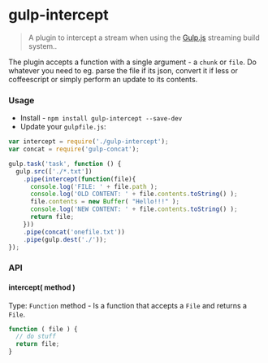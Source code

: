 gulp-intercept
==============

> A plugin to intercept a stream when using the [Gulp.js](http://gulpjs.com/) streaming build system..

The plugin accepts a function with a single argument - a `chunk` or `file`. Do whatever you need to eg. parse the file if its json, convert it if less or coffeescript or simply perform an update to its contents. 

### Usage

- Install - `npm install gulp-intercept --save-dev`
- Update your `gulpfile.js`:

```javascript
var intercept = require('./gulp-intercept');
var concat = require('gulp-concat');

gulp.task('task', function () {
  gulp.src(['./*.txt'])
    .pipe(intercept(function(file){
      console.log('FILE: ' + file.path );
      console.log('OLD CONTENT: ' + file.contents.toString() );
      file.contents = new Buffer( "Hello!!!" );
      console.log('NEW CONTENT: ' + file.contents.toString() );
      return file;
    })) 
    .pipe(concat('onefile.txt'))
    .pipe(gulp.dest('./'));
});
```

### API

#### intercept( method )

Type: `Function` method - Is a function that accepts a `File` and returns a `File`.

```javascript
function ( file ) {
  // do stuff
  return file;
}
```
